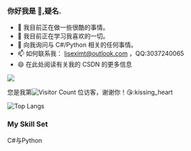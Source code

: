 ### 你好我是 👋,疑名.

- 🔭 我目前正在做一些很酷的事情。
- 🌱 我目前正在学习我喜欢的一切。
- 💬 向我询问与 C#/Python 相关的任何事情。
- 📫 如何联系我： liseximt@outlook.com ，QQ:3037240065
- 😄 在此处阅读有关我的 CSDN 的更多信息

![](https://github-readme-stats.vercel.app/api?username=wisdom-zhe&show_icons=true&theme=transparent)

您是我第![Visitor Count](https://profile-counter.glitch.me/jikekei/count.svg) 位访客，谢谢你！:kissing_heart::kissing_heart

![Top Langs](https://github-readme-stats.vercel.app/api/top-langs/?username=jikekei&layout=compact&theme=tokyonight)


### My Skill Set

C#与Python

